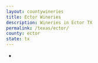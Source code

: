 ```yaml
---
layout: countywineries
title: Ector Wineries
description: Wineries in Ector TX
permalink: /texas/ector/
county: ector
state: tx
---
```

-
